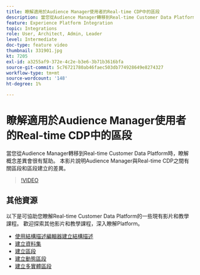 ```yaml
---
title: 瞭解適用於Audience Manager使用者的Real-time CDP中的區段
description: 當您從Audience Manager轉移到Real-time Customer Data Platform時，瞭解概念差異會很有幫助。 本影片說明Audience Manager與Real-time CDP之間有關區段和區段建立的差異。
feature: Experience Platform Integration
topic: Integrations
role: User, Architect, Admin, Leader
level: Intermediate
doc-type: feature video
thumbnail: 331901.jpg
kt: 7205
exl-id: a3255af9-372e-4c2e-b3e6-3b71b3616bfa
source-git-commit: 5c76721780ab46faec503db774928649e8274327
workflow-type: tm+mt
source-wordcount: '148'
ht-degree: 1%

---
```


# 瞭解適用於Audience Manager使用者的Real-time CDP中的區段

當您從Audience Manager轉移到Real-time Customer Data Platform時，瞭解概念差異會很有幫助。 本影片說明Audience Manager與Real-time CDP之間有關區段和區段建立的差異。

>[!VIDEO](https://video.tv.adobe.com/v/331901/?quality=12&learn=on)

## 其他資源

以下是可協助您瞭解Real-time Customer Data Platform的一些現有影片和教學課程。 歡迎探索其他影片和教學課程，深入瞭解Platform。

* [使用結構描述編輯器建立結構描述](https://experienceleague.adobe.com/docs/experience-platform/xdm/tutorials/create-schema-ui.html?lang=zh-Hant#getting-started)
* [建立資料集](https://experienceleague.adobe.com/docs/platform-learn/getting-started-for-data-architects-and-data-engineers/create-datasets.html?lang=zh-Hant#permissions-required)
* [建立區段](https://experienceleague.adobe.com/docs/platform-learn/tutorials/segments/create-segments.html?lang=zh-Hant#segments)
* [建立動態區段](https://experienceleague.adobe.com/docs/platform-learn/tutorials/segments/create-dynamic-segments.html?lang=zh-Hant#segments)
* [建立多實體區段](https://experienceleague.adobe.com/docs/platform-learn/tutorials/segments/create-multi-entity-segments.html?lang=zh-Hant#segments)
